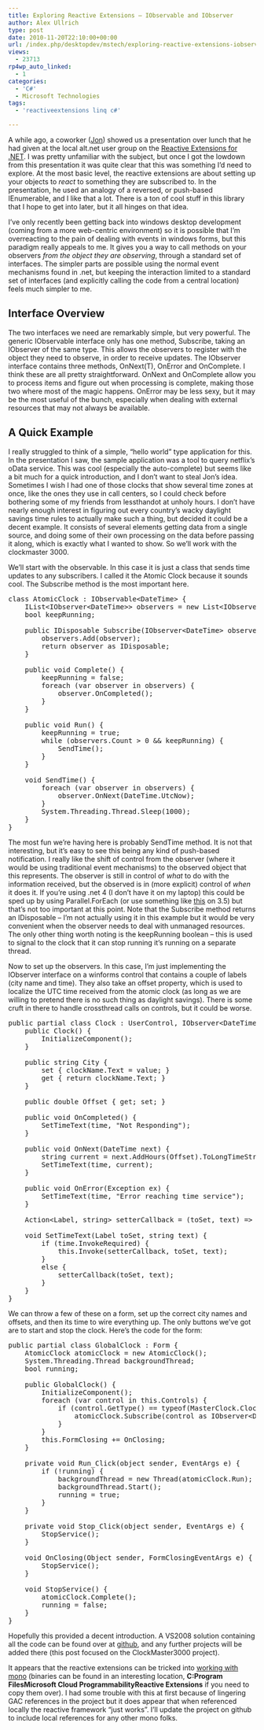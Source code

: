 ```yaml
---
title: Exploring Reactive Extensions – IObservable and IObserver
author: Alex Ullrich
type: post
date: 2010-11-20T22:10:00+00:00
url: /index.php/desktopdev/mstech/exploring-reactive-extensions-iobservabl/
views:
  - 23713
rp4wp_auto_linked:
  - 1
categories:
  - 'C#'
  - Microsoft Technologies
tags:
  - 'reactiveextensions linq c#'

---
```

A while ago, a coworker ([Jon][1]) showed us a presentation over lunch that he had given at the local alt.net user group on the [Reactive Extensions for .NET][2]. I was pretty unfamiliar with the subject, but once I got the lowdown from this presentation it was quite clear that this was something I&#8217;d need to explore. At the most basic level, the reactive extensions are about setting up your objects to _react_ to something they are subscribed to. In the presentation, he used an analogy of a reversed, or push-based IEnumerable, and I like that a lot. There is a ton of cool stuff in this library that I hope to get into later, but it all hinges on that idea.

I&#8217;ve only recently been getting back into windows desktop development (coming from a more web-centric environment) so it is possible that I&#8217;m overreacting to the pain of dealing with events in windows forms, but this paradigm really appeals to me. It gives you a way to call methods on your observers _from the object they are observing_, through a standard set of interfaces. The simpler parts are possible using the normal event mechanisms found in .net, but keeping the interaction limited to a standard set of interfaces (and explicitly calling the code from a central location) feels much simpler to me. 

## Interface Overview

The two interfaces we need are remarkably simple, but very powerful. The generic IObservable interface only has one method, Subscribe, taking an IObserver of the same type. This allows the observers to register with the object they need to observe, in order to receive updates. The IObserver interface contains three methods, OnNext(T), OnError and OnComplete. I think these are all pretty straightforward. OnNext and OnComplete allow you to process items and figure out when processing is complete, making those two where most of the magic happens. OnError may be less sexy, but it may be the most useful of the bunch, especially when dealing with external resources that may not always be available.

## A Quick Example

I really struggled to think of a simple, &#8220;hello world&#8221; type application for this. In the presentation I saw, the sample application was a tool to query netflix&#8217;s oData service. This was cool (especially the auto-complete) but seems like a bit much for a quick introduction, and I don&#8217;t want to steal Jon&#8217;s idea. Sometimes I wish I had one of those clocks that show several time zones at once, like the ones they use in call centers, so I could check before bothering some of my friends from lessthandot at unholy hours. I don&#8217;t have nearly enough interest in figuring out every country&#8217;s wacky daylight savings time rules to actually make such a thing, but decided it could be a decent example. It consists of several elements getting data from a single source, and doing some of their own processing on the data before passing it along, which is exactly what I wanted to show. So we&#8217;ll work with the clockmaster 3000.

We&#8217;ll start with the observable. In this case it is just a class that sends time updates to any subscribers. I called it the Atomic Clock because it sounds cool. The Subscribe method is the most important here.

<pre>class AtomicClock : IObservable&lt;DateTime&gt; {
	IList&lt;IObserver&lt;DateTime&gt;&gt; observers = new List&lt;IObserver&lt;DateTime&gt;&gt;();
	bool keepRunning;

	public IDisposable Subscribe(IObserver&lt;DateTime&gt; observer) {
		observers.Add(observer);
		return observer as IDisposable;
	}

	public void Complete() {
		keepRunning = false;
		foreach (var observer in observers) {
			observer.OnCompleted();
		}
	}

	public void Run() {
		keepRunning = true;
		while (observers.Count &gt; 0 && keepRunning) {
			SendTime();
		}
	}

	void SendTime() {
		foreach (var observer in observers) {
			observer.OnNext(DateTime.UtcNow);
		}
		System.Threading.Thread.Sleep(1000);
	}
}</pre>

The most fun we&#8217;re having here is probably SendTime method. It is not that interesting, but it&#8217;s easy to see this being any kind of push-based notification. I really like the shift of control from the observer (where it would be using traditional event mechanisms) to the observed object that this represents. The observer is still in control of _what_ to do with the information received, but the observed is in (more explicit) control of _when_ it does it. If you&#8217;re using .net 4 (I don&#8217;t have it on my laptop) this could be sped up by using Parallel.ForEach (or use something like [this][3] on 3.5) but that&#8217;s not too important at this point. Note that the Subscribe method returns an IDisposable &#8211; I&#8217;m not actually using it in this example but it would be very convenient when the observer needs to deal with unmanaged resources. The only other thing worth noting is the keepRunning boolean &#8211; this is used to signal to the clock that it can stop running it&#8217;s running on a separate thread.

Now to set up the observers. In this case, I&#8217;m just implementing the IObserver interface on a winforms control that contains a couple of labels (city name and time). They also take an offset property, which is used to localize the UTC time received from the atomic clock (as long as we are willing to pretend there is no such thing as daylight savings). There is some cruft in there to handle crossthread calls on controls, but it could be worse.

<pre>public partial class Clock : UserControl, IObserver&lt;DateTime&gt; {
	public Clock() {
		InitializeComponent();
	}

	public string City {
		set { clockName.Text = value; }
		get { return clockName.Text; }
	}

	public double Offset { get; set; }

	public void OnCompleted() {
		SetTimeText(time, "Not Responding");
	}

	public void OnNext(DateTime next) {
		string current = next.AddHours(Offset).ToLongTimeString();
		SetTimeText(time, current);
	}

	public void OnError(Exception ex) {
		SetTimeText(time, "Error reaching time service");
	}

	Action&lt;Label, string&gt; setterCallback = (toSet, text) =&gt; toSet.Text = text;

	void SetTimeText(Label toSet, string text) {
		if (time.InvokeRequired) {
			this.Invoke(setterCallback, toSet, text);
		}
		else {
			setterCallback(toSet, text);
		}
	}
}</pre>

We can throw a few of these on a form, set up the correct city names and offsets, and then its time to wire everything up. The only buttons we&#8217;ve got are to start and stop the clock. Here&#8217;s the code for the form:

<pre>public partial class GlobalClock : Form {
	AtomicClock atomicClock = new AtomicClock();
	System.Threading.Thread backgroundThread;
	bool running;

	public GlobalClock() {
		InitializeComponent();
		foreach (var control in this.Controls) {
			if (control.GetType() == typeof(MasterClock.Clock)) {
				atomicClock.Subscribe(control as IObserver&lt;DateTime&gt;);
			}
		}
		this.FormClosing += OnClosing;
	}

	private void Run_Click(object sender, EventArgs e) {
		if (!running) {
			backgroundThread = new Thread(atomicClock.Run);
			backgroundThread.Start();
			running = true;
		}
	}

	private void Stop_Click(object sender, EventArgs e) {
		StopService();
	}

	void OnClosing(Object sender, FormClosingEventArgs e) {
		StopService();
	}

	void StopService() {
		atomicClock.Complete();
		running = false;
	}
}</pre>

Hopefully this provided a decent introduction. A VS2008 solution containing all the code can be found over at [github][4], and any further projects will be added there (this post focused on the ClockMaster3000 project).

It appears that the reactive extensions can be tricked into [working with mono][5] (binaries can be found in an interesting location, **C:Program FilesMicrosoft Cloud ProgrammabilityReactive Extensions** if you need to copy them over). I had some trouble with this at first because of lingering GAC references in the project but it does appear that when referenced locally the reactive framework &#8220;just works&#8221;. I&#8217;ll update the project on github to include local references for any other mono folks.

 [1]: http://twitter.com/jon_graves
 [2]: http://msdn.microsoft.com/en-us/devlabs/ee794896.aspx
 [3]: /index.php/WebDev/ServerProgramming/a-simple-parallel-foreach-implementation-5
 [4]: https://github.com/lessthandot/ExploringRx
 [5]: http://stackoverflow.com/questions/2677755/is-the-reactive-framework-rx-available-for-use-in-mono-yet